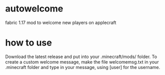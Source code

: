 # autowelcome
fabric 1.17 mod to welcome new players on applecraft

# how to use
Download the latest release and put into your .minecraft/mods/ folder. 
To create a custom welcome message, make the file welcomemsg.txt in your .minecraft folder and type in your message, using [user] for the username.

